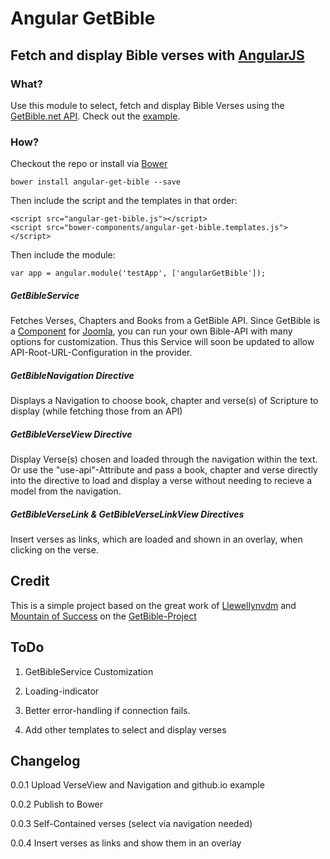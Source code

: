 # Angular GetBible

## Fetch and display Bible verses with [AngularJS](http://angularjs.org)

### What?
Use this module to select, fetch and display Bible Verses using the [GetBible.net API](https://getbible.net/api). 
Check out the [example](http://sergejkasper.github.io/AngularGetBible/).

### How?
Checkout the repo or install via [Bower](http://bower.io) 
```
bower install angular-get-bible --save
```
Then include the script and the templates in that order:
```
<script src="angular-get-bible.js"></script>
<script src="bower-components/angular-get-bible.templates.js"></script>
```
Then include the module:
```
var app = angular.module('testApp', ['angularGetBible']);
```

##### GetBibleService
Fetches Verses, Chapters and Books from a GetBible API. Since GetBible is a [Component](https://getbible.net/downloads) for [Joomla](http://www.joomla.org/), you can run your own Bible-API with many options for customization. Thus this Service will soon be updated to allow API-Root-URL-Configuration in the provider.


##### GetBibleNavigation Directive
Displays a Navigation to choose book, chapter and verse(s) of Scripture to display (while fetching those from an API)


##### GetBibleVerseView Directive
Display Verse(s) chosen and loaded through the navigation within the text. Or use the "use-api"-Attribute and pass a book, chapter and verse directly into the directive to load and display a verse without needing to recieve a model from the navigation.

##### GetBibleVerseLink & GetBibleVerseLinkView Directives
Insert verses as links, which are loaded and shown in an overlay, when clicking on the verse.

## Credit
This is a simple project based on the great work of [Llewellynvdm](https://github.com/Llewellynvdm) and [Mountain of Success]( http://www.mountainofsuccess.com/) on the [GetBible-Project]()

## ToDo
1) GetBibleService Customization

2) Loading-indicator 

3) Better error-handling if connection fails. 

4) Add other templates to select and display verses 

## Changelog

0.0.1 Upload VerseView and Navigation and github.io example

0.0.2 Publish to Bower

0.0.3 Self-Contained verses (select via navigation needed)

0.0.4 Insert verses as links and show them in an overlay

